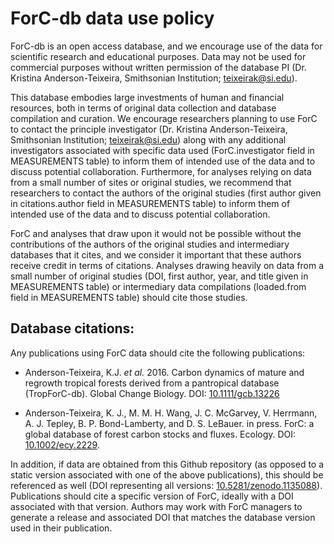# ForC-db data use policy

ForC-db is an open access database, and we encourage use of the data for scientific research and educational purposes. Data may not be used for commercial purposes without written permission of the database PI (Dr. Kristina Anderson-Teixeira, Smithsonian Institution; teixeirak@si.edu). 

This database embodies large investments of human and financial resources, both in terms of original data collection and database compilation and curation. We encourage researchers planning to use ForC to contact the principle investigator (Dr. Kristina Anderson-Teixeira, Smithsonian Institution; teixeirak@si.edu) along with any additional investigators associated with specific data used (ForC.investigator field in MEASUREMENTS table) to inform them of intended use of the data and to discuss potential collaboration. Furthermore, for analyses relying on data from a small number of sites or original studies, we recommend that researchers to contact the authors of the original studies (first author given in citations.author field in MEASUREMENTS table) to inform them of intended use of the data and to discuss potential collaboration.

ForC and analyses that draw upon it would not be possible without the contributions of the authors of the original studies and intermediary databases that it cites, and we consider it important that these authors receive credit in terms of citations. Analyses drawing heavily on data from a small number of original studies (DOI, first author, year, and title given in MEASUREMENTS table) or intermediary data compilations (loaded.from field in MEASUREMENTS table) should cite those studies.


## Database citations:

Any publications using ForC data should cite the following publications: 

* Anderson-Teixeira, K.J. *et al.* 2016. Carbon dynamics of mature and regrowth tropical forests derived from a pantropical database (TropForC-db). Global Change Biology. DOI: [10.1111/gcb.13226](http://dx.doi.org/10.1111/gcb.13226) 

* Anderson-Teixeira, K. J., M. M. H. Wang, J. C. McGarvey, V. Herrmann, A. J. Tepley, B. P. Bond-Lamberty, and D. S. LeBauer. in press. ForC: a global database of forest carbon stocks and fluxes. Ecology. DOI: [10.1002/ecy.2229](https://esajournals.onlinelibrary.wiley.com/doi/10.1002/ecy.2229).

In addition, if data are obtained from this Github repository (as opposed to a static version associated with one of the above publications), this should be referenced as well (DOI representing all versions: [10.5281/zenodo.1135088](https://doi.org/10.5281/zenodo.1187192)). Publications should cite a specific version of ForC, ideally with a DOI associated with that version. Authors may work with ForC managers to generate a release and associated DOI that matches the database version used in their publication.
